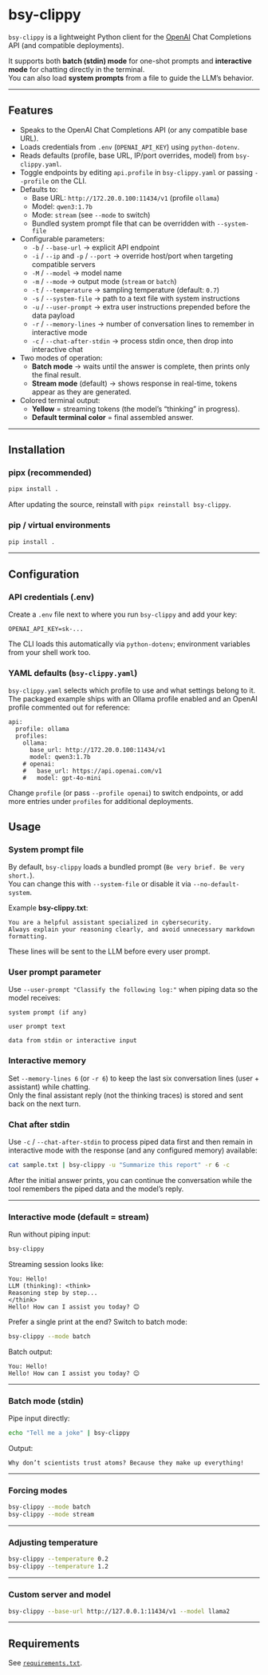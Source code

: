 # bsy-clippy

`bsy-clippy` is a lightweight Python client for the [OpenAI](https://platform.openai.com/) Chat Completions API (and compatible deployments).  

It supports both **batch (stdin) mode** for one-shot prompts and **interactive mode** for chatting directly in the terminal.  
You can also load **system prompts** from a file to guide the LLM’s behavior.

---

## Features

- Speaks to the OpenAI Chat Completions API (or any compatible base URL).
- Loads credentials from `.env` (`OPENAI_API_KEY`) using `python-dotenv`.
- Reads defaults (profile, base URL, IP/port overrides, model) from `bsy-clippy.yaml`.
- Toggle endpoints by editing `api.profile` in `bsy-clippy.yaml` or passing `--profile` on the CLI.
- Defaults to:
  - Base URL: `http://172.20.0.100:11434/v1` (profile `ollama`)
  - Model: `qwen3:1.7b`
  - Mode: `stream` (see `--mode` to switch)
  - Bundled system prompt file that can be overridden with `--system-file`
- Configurable parameters:
  - `-b` / `--base-url` → explicit API endpoint
  - `-i` / `--ip` and `-p` / `--port` → override host/port when targeting compatible servers
  - `-M` / `--model` → model name
  - `-m` / `--mode` → output mode (`stream` or `batch`)
  - `-t` / `--temperature` → sampling temperature (default: `0.7`)
  - `-s` / `--system-file` → path to a text file with system instructions
  - `-u` / `--user-prompt` → extra user instructions prepended before the data payload
  - `-r` / `--memory-lines` → number of conversation lines to remember in interactive mode
  - `-c` / `--chat-after-stdin` → process stdin once, then drop into interactive chat
- Two modes of operation:
  - **Batch mode** → waits until the answer is complete, then prints only the final result.
  - **Stream mode** (default) → shows response in real-time, tokens appear as they are generated.
- Colored terminal output:
  - **Yellow** = streaming tokens (the model’s “thinking” in progress).
  - **Default terminal color** = final assembled answer.

---

## Installation

### pipx (recommended)

```bash
pipx install .
```

After updating the source, reinstall with `pipx reinstall bsy-clippy`.

### pip / virtual environments

```bash
pip install .
```

---

## Configuration

### API credentials (.env)

Create a `.env` file next to where you run `bsy-clippy` and add your key:

```
OPENAI_API_KEY=sk-...
```

The CLI loads this automatically via `python-dotenv`; environment variables from your shell work too.

### YAML defaults (`bsy-clippy.yaml`)

`bsy-clippy.yaml` selects which profile to use and what settings belong to it. The packaged example ships with an Ollama profile enabled and an OpenAI profile commented out for reference:

```
api:
  profile: ollama
  profiles:
    ollama:
      base_url: http://172.20.0.100:11434/v1
      model: qwen3:1.7b
    # openai:
    #   base_url: https://api.openai.com/v1
    #   model: gpt-4o-mini
```

Change `profile` (or pass `--profile openai`) to switch endpoints, or add more entries under `profiles` for additional deployments.

## Usage

### System prompt file

By default, `bsy-clippy` loads a bundled prompt (`Be very brief. Be very short.`).  
You can change this with `--system-file` or disable it via `--no-default-system`.

Example **bsy-clippy.txt**:

```
You are a helpful assistant specialized in cybersecurity.
Always explain your reasoning clearly, and avoid unnecessary markdown formatting.
```

These lines will be sent to the LLM before every user prompt.

### User prompt parameter

Use `--user-prompt "Classify the following log:"` when piping data so the model receives:

```
system prompt (if any)

user prompt text

data from stdin or interactive input
```

### Interactive memory

Set `--memory-lines 6` (or `-r 6`) to keep the last six conversation lines (user + assistant) while chatting.  
Only the final assistant reply (not the thinking traces) is stored and sent back on the next turn.

### Chat after stdin

Use `-c` / `--chat-after-stdin` to process piped data first and then remain in interactive mode with the response (and any configured memory) available:

```bash
cat sample.txt | bsy-clippy -u "Summarize this report" -r 6 -c
```

After the initial answer prints, you can continue the conversation while the tool remembers the piped data and the model’s reply.

---

### Interactive mode (default = stream)

Run without piping input:

```bash
bsy-clippy
```

Streaming session looks like:

```
You: Hello!
LLM (thinking): <think>
Reasoning step by step...
</think>
Hello! How can I assist you today? 😊
```

Prefer a single print at the end? Switch to batch mode:

```bash
bsy-clippy --mode batch
```

Batch output:

```
You: Hello!
Hello! How can I assist you today? 😊
```

---

### Batch mode (stdin)

Pipe input directly:

```bash
echo "Tell me a joke" | bsy-clippy
```

Output:

```
Why don’t scientists trust atoms? Because they make up everything!
```

---

### Forcing modes

```bash
bsy-clippy --mode batch
bsy-clippy --mode stream
```

---

### Adjusting temperature

```bash
bsy-clippy --temperature 0.2
bsy-clippy --temperature 1.2
```

---

### Custom server and model

```bash
bsy-clippy --base-url http://127.0.0.1:11434/v1 --model llama2
```

---

## Requirements

See [`requirements.txt`](requirements.txt).
